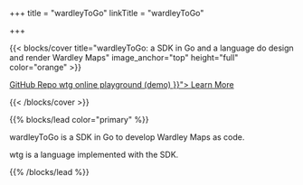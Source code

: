 +++
title = "wardleyToGo"
linkTitle = "wardleyToGo"

+++

{{< blocks/cover title="wardleyToGo: a SDK in Go and a language do design and render Wardley Maps" image_anchor="top" height="full" color="orange" >}}
<div class="mx-auto">
	<a class="btn btn-lg btn-primary mr-3 mb-4" href="https://github.com/owulveryck/wardleyToGo">
		GitHub Repo <i class="fab fa-github ml-2 "></i>
	</a>
	<a class="btn btn-lg btn-secondary mr-3 mb-4" href="{{< baseurl >}}/demo">
		wtg online playground (demo) <i class="fas fa-arrow-alt-circle-right ml-2"></i>
	</a>
		<a class="btn btn-lg btn-primary mr-3 mb-4" href="{{< relref "/about" >}}">
		Learn More <i class="fas fa-arrow-alt-circle-right ml-2"></i>
	</a>

{{< /blocks/cover >}}


{{% blocks/lead color="primary" %}}
<p> wardleyToGo is a SDK in Go to develop Wardley Maps as code.</p>

<p> wtg is a language implemented with the SDK.</p>
{{% /blocks/lead %}}

